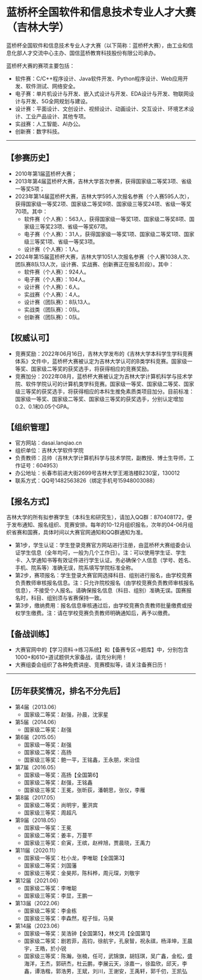 # 蓝桥杯全国软件和信息技术专业人才大赛（吉林大学）

蓝桥杯全国软件和信息技术专业人才大赛（以下简称：蓝桥杯大赛），由工业和信息化部人才交流中心主办、国信蓝桥教育科技股份有限公司承办。

蓝桥杯大赛的赛项主要包括：
- 软件赛：C/C++程序设计、Java软件开发、Python程序设计、Web应用开发、软件测试、网络安全。
- 电子赛：单片机设计与开发、嵌入式设计与开发、EDA设计与开发、物联网设计与开发、5G全网规划与建设。
- 设计赛：平面设计、文创设计、视频设计、动画设计、交互设计、环境艺术设计、工业产品设计、其他专项。
- 实战赛：人工智能、AI办公。
- 创新赛：数字科技。

---

## 【参赛历史】
+ 2010年第1届蓝桥杯大赛；
+ 2013年第4届蓝桥杯大赛，吉林大学首次参赛，获得国家级二等奖3项、省级一等奖5项；
+ 2023年第14届蓝桥杯大赛，吉林大学595人次报名参赛（个人赛595人次），获得国家级一等奖2项、国家级二等奖9项、国家级三等奖24项、省级一等奖70项。其中：
  + 软件赛（个人赛）：563人，获得国家级一等奖1项、国家级二等奖8项、国家级三等奖23项、省级一等奖67项。
  + 电子赛（个人赛）：31人，获得国家级一等奖1项、国家级二等奖1项、国家级三等奖1项、省级一等奖3项。
  + 设计赛（个人赛）：1人。
+ 2024年第15届蓝桥杯大赛，吉林大学1051人次报名参赛（个人赛1038人次、团队赛8队13人次，设计赛、实战赛、创新赛正在报名阶段）。其中：
  + 软件赛（个人赛）：924人。
  + 电子赛（个人赛）：104人。
  + 设计赛（个人赛）：6人。
  + 实战赛（个人赛）：4人。
  + 设计赛（团队赛）：8队13人。
  + 实战类（团队赛）：0队。
  + 创新赛（团队赛）：0队。

## 【权威认可】
- 竞赛奖励：2022年06月16日，吉林大学发布的《吉林大学本科学生学科竞赛体系》文件中，蓝桥杯大赛被认定为吉林大学认可的B类学科竞赛。国家级一等奖、国家级二等奖的获奖选手，将获得相应的竞赛奖励。
- 竞赛加分：2022年08月，蓝桥杯大赛被认定为吉林大学计算机科学与技术学院、软件学院认可的计算机类学科竞赛。国家级一等奖、国家级二等奖、国家级三等奖的获奖选手，将获得相应的本科生推免素质类项目加分。目前标准：国家级一等奖、国家级二等奖、国家级三等奖的获奖选手，分别认定增加0.2、0.1和0.05个GPA。

## 【组织管理】
- 官方网站：dasai.lanqiao.cn
- 组织单位：吉林大学软件学院
- 负责教师：吕帅（吉林大学计算机科学与技术学院，副教授、博士生导师，工作证号：604953）
- 办公地址：长春市前进大街2699号吉林大学王湘浩楼B230室，130012
- 联系方式：QQ号1482563826（绑定手机号15948003088）

## 【报名方式】
吉林大学的所有拟参赛学生（本科生和研究生），请加入QQ群：870408172，便于发布通知、报名组织、竞赛安排。每年的10-12月组织报名，次年的04-06月组织省赛和国赛，具体时间以大赛官网通知和QQ群通知为准。
- 第1步，学生认证：学生登录竞赛官方网站进行注册，由蓝桥杯大赛组委会认证学生信息（全年均可，一般为几个工作日）。注：可以使用学生证、学生卡、入学通知书等有效证件进行学生认证。务必确保个人信息（学号、姓名、手机、院系等）准确无误，院系填写学院标准全称。
- 第2步，赛项报名：学生登录大赛官网选择科目、组别进行报名，由学校竞赛负责教师审核报名信息。注：只允许院校报名（由学校竞赛负责教师审核报名信息），不接受个人报名。请确保报名信息（科目、组别）准确无误。国赛报名时，科目、组别须与省赛保持一致。
- 第3步，缴纳费用：报名信息审核通过后，由学校竞赛负责教师批量缴费或授权学生缴费。注：请在学校竞赛负责教师明确通知后，再予以缴费。

## 【备战训练】
- 大赛官网中的【学习资料->练习系统】和【备赛专区->题库】中，分别包含1000+和610+道试题供大家备战，请充分利用！
- 大赛组委会组织了各种免费讲座、竞赛模拟等，请关注备赛日历！

---

## 【历年获奖情况，排名不分先后】
+ 第4届（2013.06）
  - 国家级二等奖：赵强，孙晨，沈家星
+ 第5届（2014.06）
  - 国家级二等奖：赵强
+ 第6届（2015.05）
  - 国家级一等奖：赵强
  - 国家级二等奖：高扬	
  - 国家级三等奖：鲍一平，王铭鑫，王永朋，宋治佳
+ 第7届（2016.05）
  - 国家级一等奖：高扬【全国第6】
  - 国家级二等奖：赵强，王铭鑫
  - 国家级三等奖：王冕，张昕荻，潘朝思，张仪，李雁
+ 第8届（2017.05）
  - 国家级二等奖：尚明宇，董洪宾
  - 国家级三等奖：周超凡	
+ 第9届（2018.05）
  - 国家级一等奖：王冕
  - 国家级二等奖：姜丰，万蔓芊
  - 国家级三等奖：俞寅，王缤，赵梓旭，贾晨晓，王禹力
+ 第11届（2020.11）
  - 国家级一等奖：杜小龙，李唯聪【全国第3】
  - 国家级二等奖：刘国藩
  - 国家级三等奖：金昊邦，陈科桦，周元琛，刘敬宇	
+ 第12届（2021.06）
  - 国家级二等奖：李唯聪	
  - 国家级三等奖：李显，王鹏一	
+ 第13届（2022.06）
  - 国家级二等奖：李金栋	
  - 国家级三等奖：李森然，程子恒，马昊	
+ 第14届（2023.06）
  - 国家级一等奖：吴浩钟【全国第5】，林文鸿【全国第1】
  - 国家级二等奖：剧若菲，高钧，徐航宇，孔泉智，祝永祺，杨泽坤，王晨宇，王皓，於小锐
  - 国家级三等奖：陈瀚，张楠，任可，武锦旗，胡钰琪，吴广鑫，金松，盛海洋，王杰，郭研杰，杜云鹏，李展云天，涂嘉一，徐盈欣，邱天，李鑫，谭浩楷，郭浩男，王斌，刘川，王谢安，王禹轩，郭千仞，王凯弘
